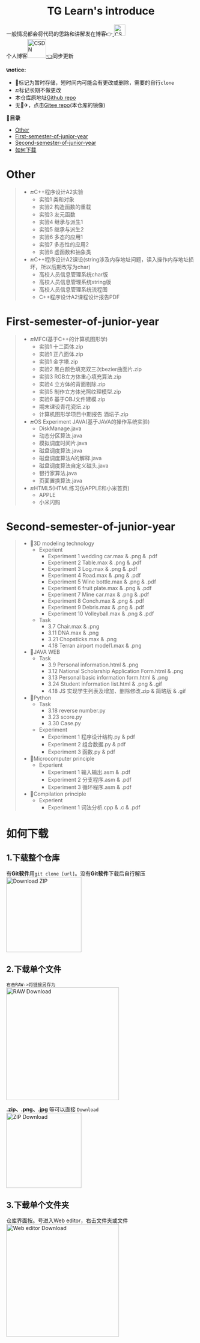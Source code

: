 <h1 align="center">TG Learn's introduce</h1>

一般情况都会将代码的思路和讲解发在博客:point_right:<a href="https://blog.csdn.net/qq_49488584?type=lately">
  <img alt="CSDN" height="30px" src="https://user-images.githubusercontent.com/94956933/154077484-0d9978d5-7d0e-44d1-b888-22ebf9c96db8.png" />
</a><br>
个人博客<a href="https://zhangshier.vip/"><img alt="CSDN" height="50px"  src="https://gimg2.baidu.com/image_search/src=http%3A%2F%2Finews.gtimg.com%2Fnewsapp_bt%2F0%2F13139801834%2F1000.jpg&refer=http%3A%2F%2Finews.gtimg.com&app=2002&size=f9999,10000&q=a80&n=0&g=0n&fmt=auto?sec=1654947817&t=ca16c80c2dd6e3fea3fbecafa948301a"/>👈</a>同步更新

**📞notice:**  
* 🔄标记为暂时存储，短时间内可能会有更改或删除，需要的自行`clone`
* 🔚标记长期不做更改
* 本仓库原地址<a href="https://github.com/GC-ZF/TG-Learn.git">Github repo</a>
* 无🛫✈，点击<a href="https://gitee.com/gc-zhang/TG-Learn.git">Gitee repo</a>(本仓库的镜像)

**📣目录**
- [Other](#Other)
- [First-semester-of-junior-year](#First-semester-of-junior-year)
- [Second-semester-of-junior-year](#Second-semester-of-junior-year)
- [如何下载](#如何下载)
# Other
>* 🔚C++程序设计A2实验
>   * 实验1 类和对象
>   * 实验2 构造函数的重载
>   * 实验3 友元函数
>   * 实验4 继承与派生1
>   * 实验5 继承与派生2
>   * 实验6 多态的应用1
>   * 实验7 多态性的应用2
>   * 实验8 虚函数和抽象类
>* 🔚C++程序设计A2课设(string涉及内存地址问题，读入操作内存地址损坏，所以后期改写为char)
>   * 高校人员信息管理系统char版
>   * 高校人员信息管理系统string版
>   * 高校人员信息管理系统流程图
>   * C++程序设计A2课程设计报告PDF
# First-semester-of-junior-year
>* 🔚MFC(基于C++的计算机图形学)
>   * 实验1 十二面体.zip
>   * 实验1 正八面体.zip
>   * 实验1 金字塔.zip
>   * 实验2 黑白颜色填充双三次bezier曲面片.zip
>   * 实验3 RGB立方体重心填充算法.zip
>   * 实验4 立方体的背面剔除.zip
>   * 实验5 制作立方体光照纹理模型.zip
>   * 实验6 基于OBJ文件建模.zip
>   * 期末课设青花瓷坛.zip
>   * 计算机图形学项目中期报告 酒坛子.zip
>* 🔚OS Experiment JAVA(基于JAVA的操作系统实验)
>   * DiskManage.java
>   * 动态分区算法.java
>   * 模拟调度时间片.java
>   * 磁盘调度算法.java
>   * 磁盘调度算法A的解释.java
>   * 磁盘调度算法自定义磁头.java
>   * 银行家算法.java
>   * 页面置换算法.java
>* 🔚HTML5(HTML练习仿APPLE和小米首页)
>   * APPLE
>   * 小米闪购

# Second-semester-of-junior-year
>* 🔄3D modeling technology
>   * Experient
>     * Experiment 1 wedding car.max & .png & .pdf
>     * Experiment 2 Table.max & .png & .pdf
>     * Experiment 3 Log.max & .png & .pdf
>     * Experiment 4 Road.max & .png & .pdf
>     * Experiment 5 Wine bottle.max & .png & .pdf
>     * Experiment 6 fruit plate.max & .png & .pdf
>     * Experiment 7 Mine car.max & .png & .pdf
>     * Experiment 8 Conch.max & .png & .pdf
>     * Experiment 9 Debris.max & .png & .pdf
>     * Experiment 10 Volleyball.max & .png & .pdf
>   * Task
>     * 3.7 Chair.max & .png
>     * 3.11 DNA.max & .png
>     * 3.21 Chopsticks.max & .png
>     * 4.18 Terran airport model1.max & .png
>* 🔄JAVA WEB
>   * Task
>     * 3.9 Personal information.html & .png
>     * 3.12 National Scholarship Application Form.html & .png
>     * 3.13 Personal basic information form.html & .png
>     * 3.24 Student information list.html & .png & .gif
>     * 4.18 JS 实现学生列表及增加、删除修改.zip & 简略版 & .gif
>* 🔄Python
>   * Task
>     * 3.18 reverse number.py
>     * 3.23 score.py
>     * 3.30 Case.py
>   * Experiment
>     * Experiment 1 程序设计结构.py & pdf
>     * Experiment 2 组合数据.py & pdf
>     * Experiment 3 函数.py & pdf
>* 🔄Microcomputer principle
>   * Experient
>     * Experiment 1 输入输出.asm & .pdf
>     * Experiment 2 分支程序.asm & .pdf
>     * Experiment 3 循环程序.asm & .pdf
>* 🔄Compilation principle
>   * Experient
>     * Experiment 1 词法分析.cpp & .c & .pdf
# 如何下载
<h2>1.下载整个仓库</h2>

有**Git软件**用`git clone [url]`。没有**Git软件**下载后自行解压</br>
<img alt="Download ZIP" height=200px src="https://fastly.jsdelivr.net/gh/GC-ZF/TG-Learn/Img/Download%20ZIP.jpg">

<h2>2.下载单个文件</h2>

`右击RAW->将链接另存为`</br>
<img alt="RAW Download" height=300px src="https://fastly.jsdelivr.net/gh/GC-ZF/TG-Learn/Img/RAW%20Download.jpg">

**.zip、.png、.jpg** 等可以直接 `Download`</br>
<img alt="ZIP Download" height=200px src="https://fastly.jsdelivr.net/gh/GC-ZF/TG-Learn/Img/ZIP%20Download1.jpg">
<h2>3.下载单个文件夹</h2>

仓库界面按<kbd>。</kbd>号进入Web editor，右击文件夹或文件</br>
<img alt="Web editor Download" height=300px src="https://fastly.jsdelivr.net/gh/GC-ZF/TG-Learn/Img/Web%20editor%20Download.jpg">
